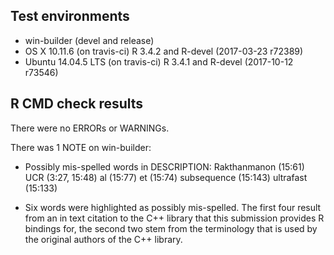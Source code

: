 
## Test environments
* win-builder (devel and release)
* OS X 10.11.6 (on travis-ci) R 3.4.2 and R-devel (2017-03-23 r72389)
* Ubuntu 14.04.5 LTS (on travis-ci) R 3.4.1 and R-devel (2017-10-12 r73546)

## R CMD check results
There were no ERRORs or WARNINGs.

There was 1 NOTE on win-builder:

* Possibly mis-spelled words in DESCRIPTION:
  Rakthanmanon (15:61)
  UCR (3:27, 15:48)
  al (15:77)
  et (15:74)
  subsequence (15:143)
  ultrafast (15:133)



* Six words were highlighted as possibly mis-spelled. The first four result from an in text citation to the C++ library that this submission provides R bindings for, the second two stem from the terminology that is used by the original authors of the C++ library.
